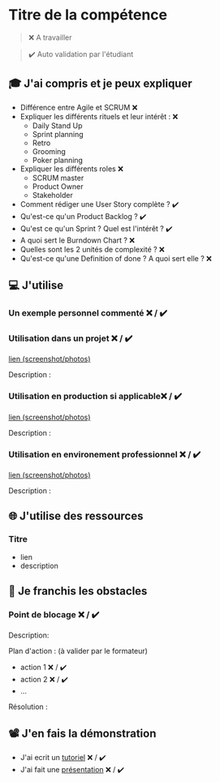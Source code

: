 # Titre de la compétence

> ❌ A travailler

> ✔️ Auto validation par l'étudiant

## 🎓 J'ai compris et je peux expliquer

- Différence entre Agile et SCRUM ❌ 
- Expliquer les différents rituels et leur intérêt : ❌ 
  - Daily Stand Up
  - Sprint planning
  - Retro
  - Grooming
  - Poker planning
- Expliquer les différents roles ❌ 
  - SCRUM master
  - Product Owner
  - Stakeholder
- Comment rédiger une User Story complète ? ✔️
- Qu'est-ce qu'un Product Backlog ?  ✔️
- Qu'est ce qu'un Sprint ? Quel est l'intérêt ?  ✔️
- A quoi sert le Burndown Chart ? ❌ 
- Quelles sont les 2 unités de complexité ? ❌ 
- Qu'est-ce qu'une Definition of done ? A quoi sert elle ? ❌ 

## 💻 J'utilise

### Un exemple personnel commenté ❌ / ✔️

### Utilisation dans un projet ❌ / ✔️

[lien (screenshot/photos)](...)

Description :

### Utilisation en production si applicable❌ / ✔️

[lien (screenshot/photos)](...)

Description :

### Utilisation en environement professionnel ❌ / ✔️

[lien (screenshot/photos)](...)

Description :

## 🌐 J'utilise des ressources

### Titre

- lien
- description

## 🚧 Je franchis les obstacles

### Point de blocage ❌ / ✔️

Description:

Plan d'action : (à valider par le formateur)

- action 1 ❌ / ✔️
- action 2 ❌ / ✔️
- ...

Résolution :

## 📽️ J'en fais la démonstration

- J'ai ecrit un [tutoriel](...) ❌ / ✔️
- J'ai fait une [présentation](...) ❌ / ✔️
